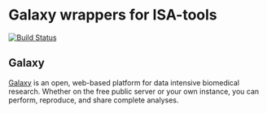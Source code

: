 Galaxy wrappers for ISA-tools
==============================

[![Build Status](https://travis-ci.org/ISA-tools/isatools-galaxy.svg?branch=master)](https://travis-ci.org/ISA-tools/isatools-galaxy)

Galaxy
------
[Galaxy](https://galaxyproject.org/) is an open, web-based platform for data intensive biomedical research. Whether on the free public server or your own instance, you can perform, reproduce, and share complete analyses. 


